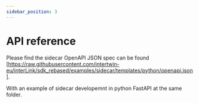 ```yaml
---
sidebar_position: 3
---
```


# API reference

Please find the sidecar OpenAPI JSON spec can be found [https://raw.githubusercontent.com/intertwin-eu/interLink/sdk_rebased/examples/sidecar/templates/python/openapi.json].

With an example of sidecar developemnt in python FastAPI at the same folder.

